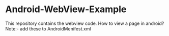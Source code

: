 # Android-WebView-Example
This repository contains the webview code. How to view a page in android?
Note:- add these to AndroidMenifest.xml
    <uses-permission android:name="android.permission.INTERNET" />
